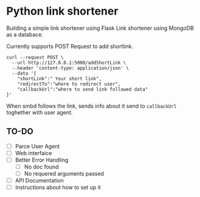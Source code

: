 # Python link shortener
Building a simple link shortener using Flask
Link shortener using MongoDB as a databace. 

Currently supports POST Request to add shortlink. 
```
curl --request POST \
  --url http://127.0.0.1:5000/addShortLink \
  --header 'content-type: application/json' \
  --data '{
	"shortLink":" Your short link",
	"redirectTo":"where to redirect user",
    "callbackUrl":"where to send link followed data"
}'
```
When smbd follows the link, sends info about it send to ```callbackUrl``` toghether with user agent.

## TO-DO
- [ ] Parce User Agent
- [ ] Web interfaice
- [ ] Better Error Handling
  - [ ] No doc found
  - [ ] No requered arguments passed 
- [ ] API Documentation
- [ ] Instructions about how to set up it